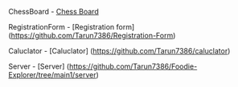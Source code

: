 ChessBoard - [Chess Board](https://github.com/Tarun7386/ChessBoard) <br>

RegistrationForm - [Registration form] (https://github.com/Tarun7386/Registration-Form)<br>

Caluclator - [Caluclator] (https://github.com/Tarun7386/caluclator)<br>

Server - [Server] (https://github.com/Tarun7386/Foodie-Explorer/tree/main1/server)<br>
